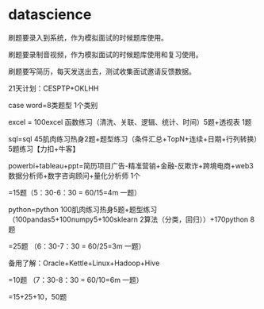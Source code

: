 # datascience

刷题要录入到系统，作为模拟面试的时候题库使用。

刷题要录制音视频，作为模拟面试的时候题库使用和复习使用。

刷题要写简历，每天发送出去，测试收集面试邀请反馈数据。

21天计划：CESPTP+OKLHH 

case word=8类题型 1个类别

excel = 100excel 函数练习（清洗、关联、逻辑、统计、时间）5题+透视表 1题 

sql=sql 45肌肉练习热身2题+题型练习（条件汇总+TopN+连续+日期+行列转换）5题练习【力扣+牛客】

powerbi+tableau+ppt=简历项目广告-精准营销+金融-反欺诈+跨境电商+web3数据分析师+数字咨询顾问+量化分析师 1个

=15题（5：30-6：30 = 60/15=4m 一题）

python=python 100肌肉练习热身5题+题型练习（100pandas5+100numpy5+100sklearn 2算法（分类，回归））+170python 8题

=25题 （6：30-7：30 = 60/25=3m 一题）

备用了解：Oracle+Kettle+Linux+Hadoop+Hive

=10题 （7：30-8：30 = 60/10=6m 一题）

=15+25+10，50题

